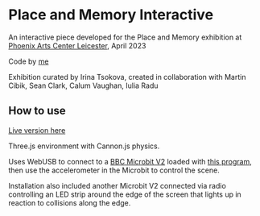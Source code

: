 # Place and Memory Interactive
An interactive piece developed for the Place and Memory exhibition at [Phoenix Arts Center Leicester](https://www.phoenix.org.uk/art-at-phoenix/), April 2023

Code by [me](adam-stephenson.co.uk)

Exhibition curated by Irina Tsokova, created in collaboration with Martin Cibik, Sean Clark, Calum Vaughan, Iulia Radu

## How to use
[Live version here](https://place-and-memory.vercel.app/)

Three.js environment with Cannon.js physics.

Uses WebUSB to connect to a [BBC Microbit V2](https://microbit.org/new-microbit/) loaded with [this program](https://makecode.microbit.org/_UvvfAhR95crH), then use the accelerometer in the Microbit to control the scene.

Installation also included another Microbit V2 connected via radio controlling an LED strip around the edge of the screen that lights up in reaction to collisions along the edge.
